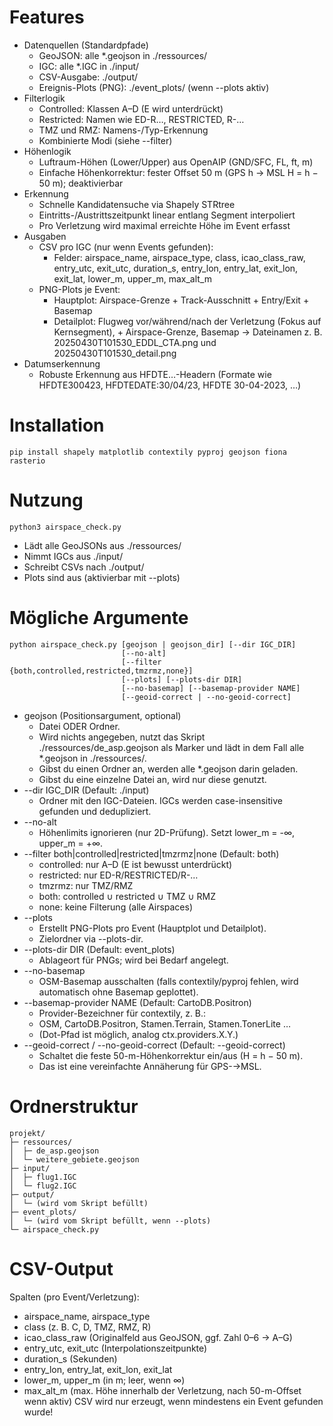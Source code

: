 # Features

- Datenquellen (Standardpfade)
    - GeoJSON: alle *.geojson in ./ressources/
    - IGC: alle *.IGC in ./input/
    - CSV-Ausgabe: ./output/
    - Ereignis-Plots (PNG): ./event_plots/ (wenn --plots aktiv)
- Filterlogik
    - Controlled: Klassen A–D (E wird unterdrückt)
    - Restricted: Namen wie ED-R…, RESTRICTED, R-…
    - TMZ und RMZ: Namens-/Typ-Erkennung
    - Kombinierte Modi (siehe --filter)
- Höhenlogik
    - Luftraum-Höhen (Lower/Upper) aus OpenAIP (GND/SFC, FL, ft, m)
    - Einfache Höhenkorrektur: fester Offset 50 m (GPS h → MSL H = h − 50 m); deaktivierbar
- Erkennung
    - Schnelle Kandidatensuche via Shapely STRtree
    - Eintritts-/Austrittszeitpunkt linear entlang Segment interpoliert
    - Pro Verletzung wird maximal erreichte Höhe im Event erfasst
- Ausgaben
    - CSV pro IGC (nur wenn Events gefunden):
      - Felder: airspace_name, airspace_type, class, icao_class_raw, entry_utc, exit_utc, duration_s, entry_lon, entry_lat, exit_lon, exit_lat, lower_m, upper_m, max_alt_m
    - PNG-Plots je Event:
      - Hauptplot: Airspace-Grenze + Track-Ausschnitt + Entry/Exit + Basemap
      - Detailplot: Flugweg vor/während/nach der Verletzung (Fokus auf Kernsegment), + Airspace-Grenze, Basemap
        → Dateinamen z. B. 20250430T101530_EDDL_CTA.png und 20250430T101530_detail.png
- Datumserkennung
    - Robuste Erkennung aus HFDTE…-Headern (Formate wie HFDTE300423, HFDTEDATE:30/04/23, HFDTE 30-04-2023, …)

# Installation

```
pip install shapely matplotlib contextily pyproj geojson fiona rasterio
```

# Nutzung

```
python3 airspace_check.py
```
- Lädt alle GeoJSONs aus ./ressources/
- Nimmt IGCs aus ./input/
- Schreibt CSVs nach ./output/
- Plots sind aus (aktivierbar mit --plots)

# Mögliche Argumente

```
python airspace_check.py [geojson | geojson_dir] [--dir IGC_DIR]
                         [--no-alt]
                         [--filter {both,controlled,restricted,tmzrmz,none}]
                         [--plots] [--plots-dir DIR]
                         [--no-basemap] [--basemap-provider NAME]
                         [--geoid-correct | --no-geoid-correct]
```
- geojson (Positionsargument, optional)
    - Datei ODER Ordner.
    - Wird nichts angegeben, nutzt das Skript ./ressources/de_asp.geojson als Marker und lädt in dem Fall alle *.geojson in ./ressources/.
    - Gibst du einen Ordner an, werden alle *.geojson darin geladen.
    - Gibst du eine einzelne Datei an, wird nur diese genutzt.
- --dir IGC_DIR (Default: ./input)
    - Ordner mit den IGC-Dateien. IGCs werden case-insensitive gefunden und dedupliziert.
- --no-alt
    - Höhenlimits ignorieren (nur 2D-Prüfung). Setzt lower_m = -∞, upper_m = +∞.
- --filter both|controlled|restricted|tmzrmz|none (Default: both)
    - controlled: nur A–D (E ist bewusst unterdrückt)
    - restricted: nur ED-R/RESTRICTED/R-…
    - tmzrmz: nur TMZ/RMZ
    - both: controlled ∪ restricted ∪ TMZ ∪ RMZ
    - none: keine Filterung (alle Airspaces)
- --plots
    - Erstellt PNG-Plots pro Event (Hauptplot und Detailplot).
    - Zielordner via --plots-dir.
- --plots-dir DIR (Default: event_plots)
    - Ablageort für PNGs; wird bei Bedarf angelegt.
- --no-basemap
    - OSM-Basemap ausschalten (falls contextily/pyproj fehlen, wird automatisch ohne Basemap geplottet).
- --basemap-provider NAME (Default: CartoDB.Positron)
    - Provider-Bezeichner für contextily, z. B.:
    - OSM, CartoDB.Positron, Stamen.Terrain, Stamen.TonerLite …
    - (Dot-Pfad ist möglich, analog ctx.providers.X.Y.)
- --geoid-correct / --no-geoid-correct (Default: --geoid-correct)
    - Schaltet die feste 50-m-Höhenkorrektur ein/aus (H = h − 50 m).
    - Das ist eine vereinfachte Annäherung für GPS-→MSL.

# Ordnerstruktur

```
projekt/
├─ ressources/
│  ├─ de_asp.geojson
│  └─ weitere_gebiete.geojson
├─ input/
│  ├─ flug1.IGC
│  └─ flug2.IGC
├─ output/
│  └─ (wird vom Skript befüllt)
├─ event_plots/
│  └─ (wird vom Skript befüllt, wenn --plots)
└─ airspace_check.py
```

# CSV-Output

Spalten (pro Event/Verletzung):
- airspace_name, airspace_type
- class (z. B. C, D, TMZ, RMZ, R)
- icao_class_raw (Originalfeld aus GeoJSON, ggf. Zahl 0–6 → A–G)
- entry_utc, exit_utc (Interpolationszeitpunkte)
- duration_s (Sekunden)
- entry_lon, entry_lat, exit_lon, exit_lat
- lower_m, upper_m (in m; leer, wenn ∞)
- max_alt_m (max. Höhe innerhalb der Verletzung, nach 50-m-Offset wenn aktiv)
CSV wird nur erzeugt, wenn mindestens ein Event gefunden wurde!


